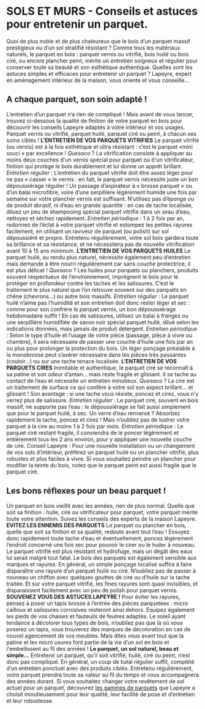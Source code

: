 ##
#
# **SOLS ET MURS - Conseils et astuces pour entretenir un parquet.**
Quoi de plus noble et de plus chaleureux que le bois d’un parquet massif prestigieux ou d’un sol stratifié résistant ? Comme tous les matériaux naturels, le parquet en bois : parquet vernis ou vitrifié, bois huilé ou bois ciré, ou encore plancher peint, mérite un entretien soigneux et régulier pour conserver toute sa beauté et son esthétique authentique.
Quelles sont les astuces simples et efficaces pour entretenir un parquet ? Lapeyre, expert en aménagement intérieur de la maison, vous oriente et vous conseille...
## **A chaque parquet, son soin adapté !**
L’entretien d’un parquet n’a rien de compliqué ! Mais avant de vous lancer, trouvez ci-dessous la qualité de finition de votre parquet en bois pour découvrir les conseils Lapeyre adaptés à votre intérieur et vos usages. Parquet vernis ou vitrifié, parquet huilé, parquet ciré ou peint, à chacun ses soins ciblés !
**L’ENTRETIEN DE VOS PARQUETS VITRIFIES**
Le parquet vitrifié (ou vernis) est à la fois esthétique et ultra résistant : c’est le parquet «mini souci » par excellence !
_Quesaco_ ? La vitrification consiste à appliquer au moins deux couches d'un vernis spécial pour parquet ou d'un vitrificateur, finition qui protège le bois durablement et lui donne un apprêt brillant.
_Entretien régulier_ : L’entretien du parquet vitrifié doit être assez léger pour ne pas « casser » le vernis : en fait, le parquet vernis nécessite juste un bon dépoussiérage régulier ! Un passage d’aspirateur à « brosse parquet » ou d’un balai microfibre, voire d’une serpillière légèrement humide une fois par semaine sur votre plancher vernis est suffisant. N’utilisez pas d’éponge ou de produit abrasif, ni d’eau en grande quantité : en cas de tache localisée, diluez un peu de shampooing spécial parquet vitrifié dans un seau d’eau, nettoyez et séchez rapidement.
_Entretien périodique :_ 1 à 2 fois par an, redonnez de l’éclat à votre parquet vitrifié et estompez les petites rayures facilement, en utilisant un raviveur de parquet (ou polish) sur sol dépoussiéré et propre. Entretenu régulièrement, votre sol bois gardera toute sa brillance et sa résistance, et ne nécessitera pas de nouvelle vitrification avant 10 à 15 ans minimum.
**L’ENTRETIEN DE VOS PARQUETS HUILES**
Le parquet huilé, au rendu plus naturel, nécessite également peu d’entretien mais demande à être nourri régulièrement car sans couche protectrice, il est plus délicat !
_Quesaco_ ? Les huiles pour parquets ou planchers, produits souvent respectueux de l’environnement, imprègnent le bois pour le protéger en profondeur contre les taches et les salissures. C’est le traitement le plus naturel que l’on retrouve souvent sur des parquets en chêne (chevrons...) ou autre bois massifs.
_Entretien régulier_ : Le parquet huilé n’aime pas l’humidité et son entretien doit donc rester léger et sec : comme pour son confrère le parquet vernis, un bon dépoussiérage hebdomadaire suffit ! En cas de salissures, utilisez un balai à franges ou une serpillière humidifiée de savon noir spécial parquet huilé, dilué selon les indications données, mais jamais de produit détergent.
_Entretien périodique :_ Selon le type d’huile et l’usage de votre pièce (passage, pièce à vivre ou chambre), il sera nécessaire de passer une couche d’huile une fois par an ou plus pour prolonger la protection du bois. Un léger ponçage préalable à la monobrosse peut s’avérer nécessaire dans les pièces très passantes (couloir...) ou sur une tache tenace localisée.
**L’ENTRETIEN DE VOS PARQUETS CIRES**
Inimitable et authentique, le parquet ciré se reconnaît à sa patine et son odeur d’antan... mais reste fragile et glissant. Il se tache au contact de l’eau et nécessite un entretien minutieux.
_Quesaco_ ? La cire est un traitement de surface ce qui confère à votre sol son aspect brillant... et glissant ! Son avantage : si une tache vous résiste, poncez et cirez, vous n’y verrez plus de salissure.
_Entretien régulier_ : Le parquet ciré, souvent en bois massif, ne supporte pas l’eau : le dépoussiérage se fait aussi simplement que pour le parquet huilé, à sec. Un verre d’eau renversé ? Absorbez rapidement la tache, poncez et cirez ! Mais n’oubliez pas de lustrer votre parquet à la cire au moins 1 à 2 fois par mois.
_Entretien périodique :_ Le parquet ciré restant fragile, il conviendra de le poncer légèrement et entièrement tous les 2 ans environ, pour y appliquer une nouvelle couche de cire.
Conseil Lapeyre : Pour une nouvelle installation ou un changement de vos sols d’intérieur, préférez un parquet huilé ou un plancher vitrifié, plus robustes et plus faciles à vivre. Si vous souhaitez peindre un plancher pour modifier la teinte du bois, notez que le parquet peint est aussi fragile que le parquet ciré.
## **Les bons réflexes pour un beau parquet !**
Un parquet en bois vieillit avec les années, rien de plus normal. Quelle que soit sa finition : huile, cire ou vitrificateur pour parquet, votre parquet mérite toute votre attention. Suivez les conseils des experts de la maison Lapeyre.
**EVITEZ LES ENNEMIS DES PARQUETS**
Le parquet ou plancher en bois, quelle que soit sa finition et sa qualité, redoute avant tout l’eau ! Essuyez donc rapidement toute tache d’eau et éventuellement, poncez légèrement l’endroit concerné une fois sec pour pouvoir le cirer ou le huiler à nouveau. Le parquet vitrifié est plus résistant et hydrofuge, mais un dégât des eaux lui serait malgré tout fatal.
Le bois des parquets est également sensible aux marques et rayures. En général, un simple ponçage localisé suffira à faire disparaître une rayure d’un parquet huilé ou ciré. N’oubliez pas de passer à nouveau un chiffon avec quelques gouttes de cire ou d’huile sur la tache traitée.
Et sur votre parquet vitrifié, les fines rayures sont quasi invisibles, et disparaissent facilement avec un peu de polish pour parquet vernis.
**SOUVENEZ VOUS DES ASTUCES LAPEYRE !**
Pour éviter les rayures, pensez à poser un tapis brosse à l’entrée des pièces parquetées : micro cailloux et salissures corrosives resteront ainsi dehors.
Equipez également les pieds de vos chaises et fauteuils de feutres adaptés.
Le soleil ayant tendance à décolorer tous types de bois, n’oubliez pas que là où vous poserez un tapis, vous trouverez des marques de décoloration en cas de nouvel agencement de vos meubles.
Mais dites vous avant tout que la patine et les micro usures font partie de la vie d’un sol en bois et l'embellissent au fil des années !
**Le parquet, un sol naturel, beau et simple...**
Entretenir un parquet, qu’il soit vitrifié, huilé, ciré ou peint, n’est donc pas compliqué. En général, un coup de balai régulier suffit, complété d’un entretien ponctuel avec des produits ciblés. Entretenu régulièrement, votre parquet prendra toute sa valeur au fil du temps et vous accompagnera des années durant.
Si vous souhaitez changer votre revêtement de sol actuel pour un parquet, découvrez [les gammes de parquets](http://www.lapeyre.fr/sols-murs-CCU0007/parquets-CCN0071) que Lapeyre a choisit minutieusement pour leur qualité, leur facilité de pose et d’entretien et leur robustesse.
